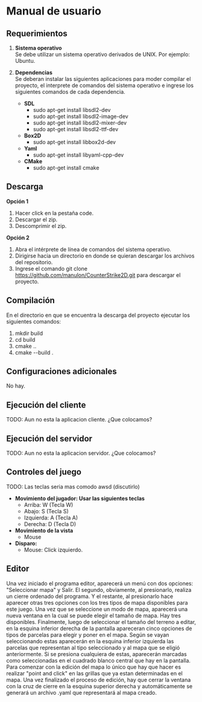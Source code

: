 # Manual de usuario #

## Requerimientos ##  

1. **Sistema operativo**  
Se debe utilizar un sistema operativo derivados de UNIX. Por ejemplo: Ubuntu.

2. **Dependencias**  
Se deberan instalar las siguientes aplicaciones para moder compilar el proyecto, el interprete de comandos
del sistema operativo e ingrese los siguientes comandos de cada dependencia.
   - **SDL**  
      - sudo apt-get install libsdl2-dev
      - sudo apt-get install libsdl2-image-dev
      - sudo apt-get install libsdl2-mixer-dev
      - sudo apt-get install libsdl2-ttf-dev
   - **Box2D**
      - sudo apt-get install libbox2d-dev
   - **Yaml**
      - sudo apt-get install libyaml-cpp-dev
   - **CMake**
      - sudo apt-get install cmake

## Descarga ##
**Opción 1**
1. Hacer click en la pestaña code.
2. Descargar el zip.
3. Descomprimir el zip.

**Opción 2**
1. Abra el intérprete de línea de comandos del sistema operativo.
2. Dirigirse hacia un directorio en donde se quieran descargar los archivos del repositorio.
3. Ingrese el comando git clone https://github.com/manulon/CounterStrike2D.git para descargar el proyecto.

## Compilación ##
En el directorio en que se encuentra la descarga del proyecto ejecutar los siguientes comandos:
1. mkdir build
2. cd build
3. cmake ..
4. cmake --build .

## Configuraciones adicionales ##
No hay.

## Ejecución del cliente ##
TODO: Aun no esta la aplicacion cliente. ¿Que colocamos?

## Ejecución del servidor ##
TODO: Aun no esta la aplicacion servidor. ¿Que colocamos?

## Controles del juego ##
TODO: Las teclas seria mas comodo awsd (discutirlo)
- **Movimiento del jugador: Usar las siguientes teclas**
   - Arriba: W (Tecla W)
   - Abajo: S (Tecla S)
   - Izquierda: A (Tecla A)
   - Derecha: D (Tecla D)
- **Movimiento de la vista**
   - Mouse
- **Disparo:**
   - Mouse: Click izquierdo.
## Editor ##
Una vez iniciado el programa editor, aparecerá un menú con dos opciones: "Seleccionar mapa" y Salir. El segundo, obviamente, al presionarlo, realiza un cierre ordenado del programa. Y el restante, al presionarlo hace aparecer otras tres opciones con los tres tipos de mapa disponibles para este juego. 
Una vez que se seleccione un modo de mapa, aparecerá una nueva ventana en la cual se puede elegir el tamaño de mapa. Hay tres disponibles.
Finalmente, luego de seleccionar el tamaño del terreno a editar, en la esquina inferior derecha de la pantalla apareceran cinco opciones de tipos de parcelas para elegir y poner en el mapa. Según se vayan seleccionando estas aparecerán en la esquina inferior izquierda las parcelas que representan al tipo seleccionado y al mapa que se eligió anteriormente. Si se presiona cualquiera de estas, aparecerán marcadas como seleccionadas en el cuadrado blanco central que hay en la pantalla. 
Para comenzar con la edición del mapa lo único que hay que hacer es realizar "point and click" en las grillas que ya estan determinadas en el mapa. Una vez finalizado el proceso de edición, hay que cerrar la ventana con la cruz de cierre en la esquina superior derecha y automáticamente se generará un archivo .yaml que representará al mapa creado.


